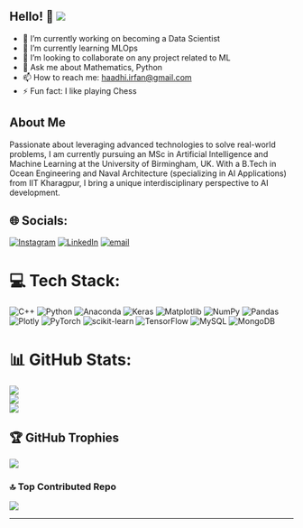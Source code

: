 ## Hello! 👋   [![](https://visitcount.itsvg.in/api?id=Haadhi76&icon=0&color=0)](https://visitcount.itsvg.in)


- 🔭 I’m currently working on becoming a Data Scientist
- 🌱 I’m currently learning MLOps
- 👯 I’m looking to collaborate on any project related to ML
- 💬 Ask me about Mathematics, Python
- 📫 How to reach me: haadhi.irfan@gmail.com
- ⚡ Fun fact: I like playing Chess

## About Me
Passionate about leveraging advanced technologies to solve real-world problems, I am currently pursuing an MSc in Artificial Intelligence and Machine Learning at the University of Birmingham, UK. With a B.Tech in Ocean Engineering and Naval Architecture (specializing in AI Applications) from IIT Kharagpur, I bring a unique interdisciplinary perspective to AI development.

## 🌐 Socials:
[![Instagram](https://img.shields.io/badge/Instagram-%23E4405F.svg?logo=Instagram&logoColor=white)](https://instagram.com/@haadhi_76) [![LinkedIn](https://img.shields.io/badge/LinkedIn-%230077B5.svg?logo=linkedin&logoColor=white)](https://linkedin.com/in/https://www.linkedin.com/in/Haadhi/) [![email](https://img.shields.io/badge/Email-D14836?logo=gmail&logoColor=white)](mailto:haadhi.irfan@gmail.com) 

# 💻 Tech Stack:
![C++](https://img.shields.io/badge/c++-%2300599C.svg?style=for-the-badge&logo=c%2B%2B&logoColor=white) ![Python](https://img.shields.io/badge/python-3670A0?style=for-the-badge&logo=python&logoColor=ffdd54) ![Anaconda](https://img.shields.io/badge/Anaconda-%2344A833.svg?style=for-the-badge&logo=anaconda&logoColor=white) ![Keras](https://img.shields.io/badge/Keras-%23D00000.svg?style=for-the-badge&logo=Keras&logoColor=white) ![Matplotlib](https://img.shields.io/badge/Matplotlib-%23ffffff.svg?style=for-the-badge&logo=Matplotlib&logoColor=black) ![NumPy](https://img.shields.io/badge/numpy-%23013243.svg?style=for-the-badge&logo=numpy&logoColor=white) ![Pandas](https://img.shields.io/badge/pandas-%23150458.svg?style=for-the-badge&logo=pandas&logoColor=white) ![Plotly](https://img.shields.io/badge/Plotly-%233F4F75.svg?style=for-the-badge&logo=plotly&logoColor=white) ![PyTorch](https://img.shields.io/badge/PyTorch-%23EE4C2C.svg?style=for-the-badge&logo=PyTorch&logoColor=white) ![scikit-learn](https://img.shields.io/badge/scikit--learn-%23F7931E.svg?style=for-the-badge&logo=scikit-learn&logoColor=white) ![TensorFlow](https://img.shields.io/badge/TensorFlow-%23FF6F00.svg?style=for-the-badge&logo=TensorFlow&logoColor=white) ![MySQL](https://img.shields.io/badge/mysql-4479A1.svg?style=for-the-badge&logo=mysql&logoColor=white) ![MongoDB](https://img.shields.io/badge/MongoDB-%234ea94b.svg?style=for-the-badge&logo=mongodb&logoColor=white)

# 📊 GitHub Stats:
![](https://github-readme-stats.vercel.app/api?username=Haadhi76&theme=dark&hide_border=false&include_all_commits=true&count_private=false)<br/>
![](https://nirzak-streak-stats.vercel.app/?user=Haadhi76&theme=dark&hide_border=false)<br/>
![](https://github-readme-stats.vercel.app/api/top-langs/?username=Haadhi76&theme=dark&hide_border=false&include_all_commits=true&count_private=false&layout=compact)

## 🏆 GitHub Trophies
![](https://github-profile-trophy.vercel.app/?username=Haadhi76&theme=monokai&no-frame=false&no-bg=false&margin-w=4)

### 🔝 Top Contributed Repo
![](https://github-contributor-stats.vercel.app/api?username=Haadhi76&limit=5&theme=dark&combine_all_yearly_contributions=true)

---
<!-- Proudly created with GPRM ( https://gprm.itsvg.in ) -->
